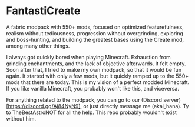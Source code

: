 # FantastiCreate
A fabric modpack with 550+ mods, focused on optimized featurefulness, realism without tediousness, progression without overgrinding, exploring and boss-hunting, and building the greatest bases using the Create mod, among many other things.

I always got quickly bored when playing Minecraft. Exhaustion from grinding enchantments, and the lack of objective afterwards. It felt empty.
Soon after that, I tried to make my own modpack, so that it would be fun again. It started with only a few mods, but it quickly ramped up to the 550+ mods that there are today.
This is my vision of a perfect modded Minecraft. If you like vanilla Minecraft, you probably won't like this, and viceversa.


For anything related to the modpack, you can go to our (Discord server)[https://discord.gg/Aj84NyN9], or just directly message me (akai_hana).
Ty to TheBestAstroNOT for all the help. This repo probably wouldn't exist without him.

